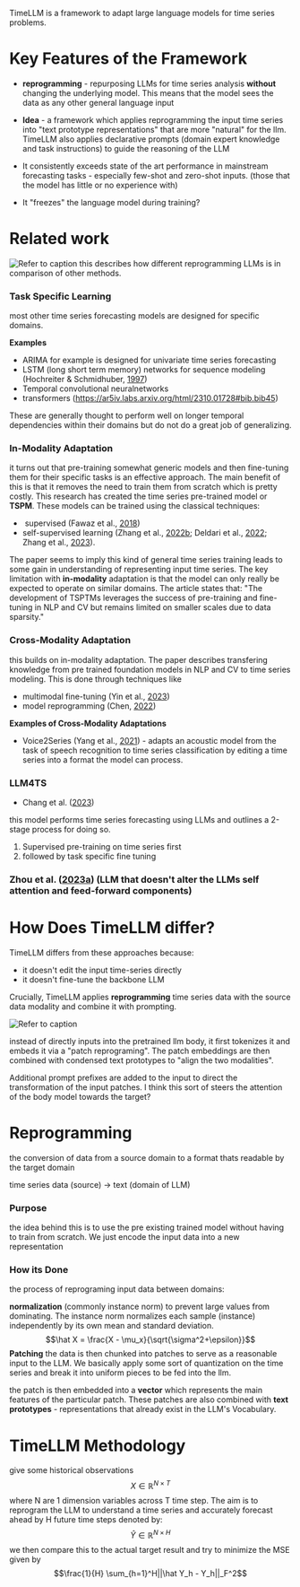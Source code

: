 TimeLLM is a framework to adapt large language models for time series problems.

# Key Features of the Framework
- **reprogramming** - repurposing LLMs for time series analysis **without** changing the underlying model. This means that the model sees the data as any other general language input 

- **Idea** - a framework which applies reprogramming the input time series into "text prototype representations" that are more "natural" for the llm. TimeLLM also applies declarative prompts (domain expert knowledge and task instructions) to guide the reasoning of the LLM

- It consistently exceeds state of the art performance in mainstream forecasting tasks - especially few-shot and zero-shot inputs. (those that the model has little or no experience with)

- It "freezes" the language model during training? 

# Related work
![Refer to caption](https://ar5iv.labs.arxiv.org/html/2310.01728/assets/x1.png)
this describes how different reprogramming LLMs is in comparison of other methods. 

### Task Specific Learning 
most other time series forecasting models are designed for specific domains. 

**Examples**
- ARIMA for example is designed for univariate time series forecasting 
- LSTM (long short term memory) networks for sequence modeling (Hochreiter & Schmidhuber, [1997](https://ar5iv.labs.arxiv.org/html/2310.01728#bib.bib15))
- Temporal convolutional neuralnetworks 
- transformers (https://ar5iv.labs.arxiv.org/html/2310.01728#bib.bib45)

These are generally thought to perform well on longer temporal dependencies within their domains but do not do a great job of generalizing.

### In-Modality Adaptation 
it turns out that pre-training somewhat generic models and then fine-tuning them for their specific tasks is an effective approach. The main benefit of this is that it removes the need to train them from scratch which is pretty costly. This research has created the time series pre-trained model or **TSPM**. These models can be trained using the classical techniques: 
-  supervised (Fawaz et al., [2018](https://ar5iv.labs.arxiv.org/html/2310.01728#bib.bib12))
- self-supervised learning (Zhang et al., [2022b](https://ar5iv.labs.arxiv.org/html/2310.01728#bib.bib55); Deldari et al., [2022](https://ar5iv.labs.arxiv.org/html/2310.01728#bib.bib9); Zhang et al., [2023](https://ar5iv.labs.arxiv.org/html/2310.01728#bib.bib53)).

The paper seems to imply this kind of general time series training leads to some gain in understanding of representing input time series.
The key limitation with **in-modality** adaptation is that the model can only really be expected to operate on similar domains. The article states that:
	"The development of TSPTMs leverages the success of pre-training and fine-tuning in NLP and CV but remains limited on smaller scales due to data sparsity."

### Cross-Modality Adaptation
this builds on in-modality adaptation. The paper describes transfering knowledge from pre trained foundation models in NLP and CV to time series modeling. This is done through techniques like 
- multimodal fine-tuning (Yin et al., [2023](https://ar5iv.labs.arxiv.org/html/2310.01728#bib.bib51))
- model reprogramming (Chen, [2022](https://ar5iv.labs.arxiv.org/html/2310.01728#bib.bib7))

**Examples of Cross-Modality Adaptations**
- Voice2Series (Yang et al., [2021](https://ar5iv.labs.arxiv.org/html/2310.01728#bib.bib50)) - adapts an acoustic model from the task of speech recognition to time series classification by editing a time series into a format the model can process.

### LLM4TS
- Chang et al. ([2023](https://ar5iv.labs.arxiv.org/html/2310.01728#bib.bib6))

this model performs time series forecasting using LLMs and outlines a 2-stage process for doing so. 
1. Supervised pre-training on time series first
2. followed by task specific fine tuning 

### Zhou et al. ([2023a](https://ar5iv.labs.arxiv.org/html/2310.01728#bib.bib58)) (LLM that doesn't alter the LLMs self attention and feed-forward components)

# How Does TimeLLM differ?
TimeLLM differs from these approaches because:
- it doesn't edit the input time-series directly 
- it doesn't fine-tune the backbone LLM 

Crucially, TimeLLM applies **reprogramming** time series data with the source data modality and combine it with prompting. 

![Refer to caption](https://ar5iv.labs.arxiv.org/html/2310.01728/assets/x2.png)

instead of directly inputs into the pretrained llm body, it first tokenizes it and embeds it via a "patch reprograming". The patch embeddings are then combined with condensed text prototypes to "align the two modalities". 

Additional prompt prefixes are added to the input to direct the transformation of the input patches. I think this sort of steers the attention of the body model towards the target?

# Reprogramming
the conversion of data from a source domain to a format thats readable by the target domain

time series data (source) -> text (domain of LLM)

### Purpose
the idea behind this is to use the pre existing trained model without having to train from scratch. We just encode the input data into a new representation 

### How its Done
the process of reprograming input data between domains:

**normalization** 
(commonly instance norm) to prevent large values from dominating. The instance norm
normalizes each sample (instance) independently by its own mean and standard deviation.
$$\hat X = \frac{X - \mu_x}{\sqrt{\sigma^2+\epsilon}}$$
**Patching** 
the data is then chunked into patches to serve as a reasonable input to the LLM. We basically apply some sort of quantization on the time series and break it into uniform pieces to be fed into the llm.

the patch is then embedded into a **vector** which represents the main features of the particular patch. These patches are also combined with **text prototypes** - representations that already exist in the 
LLM's Vocabulary.


# TimeLLM Methodology
give some historical observations 
$$X \in \mathbb{R}^{N \times T}$$
where N are 1 dimension variables across T time step. The aim is to reprogram the LLM to understand a time series and accurately forecast ahead by H future time steps denoted by:
$$\hat Y \in \mathbb{R}^{N \times H}$$
we then compare this to the actual target result and try to minimize the MSE given by
$$\frac{1}{H} \sum_{h=1}^H||\hat Y_h - Y_h||_F^2$$
